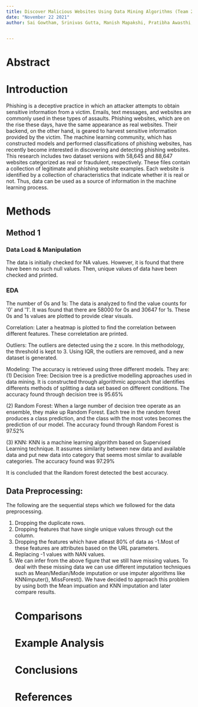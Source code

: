 ```yaml
---
title: Discover Malicious Websites Using Data Mining Algorithms (Team 2)
date: "November 22 2021"
author: Sai Gowtham, Srinivas Gutta, Manish Mapakshi, Pratibha Awasthi, San José State University


---
```


# Abstract

# Introduction
Phishing is a deceptive practice in which an attacker attempts to obtain sensitive information from a victim. Emails, text messages, and websites are commonly used in these types of assaults. Phishing websites, which are on the rise these days, have the same appearance as real websites. Their backend, on the other hand, is geared to harvest sensitive information provided by the victim. The machine learning community, which has constructed models and performed classifications of phishing websites, has recently become interested in discovering and detecting phishing websites. This research includes two dataset versions with 58,645 and 88,647 websites categorized as real or fraudulent, respectively. These files contain a collection of legitimate and phishing website examples. Each website is identified by a collection of characteristics that indicate whether it is real or not. Thus, data can be used as a source of information in the machine learning process.

# Methods
## Method 1
### Data Load & Manipulation
The data is initially checked for NA values. However, it is found that there have been no such null values. 
Then, unique values of data have been checked and printed. 

### EDA
The number of 0s and 1s:
The data is analyzed to find the value counts for '0' and '1'. It was found that there are 58000 for 0s and 30647 for 1s. 
These 0s and 1s values are plotted to provide clear visuals.

Correlation:
Later a heatmap is plotted to find the correlation between different features.
These correletation are printed.

Outliers: 
The outliers are detected using the z score. In this methodology, the threshold is kept to 3. 
Using IQR, the outliers are removed, and a new dataset is generated. 

Modeling: 
The accuracy is retrieved using three different models. They are: 
(1) Decision Tree:
Decision tree is a predictive modelling approaches used in data mining.  It is constructed through algorithmic approach that identifies differents methods of splitting a data set based on different conditions. 
The accuracy found through decision tree is 95.65%

(2) Random Forest:
When a large number of decision tree operate as an ensemble, they make up Random Forest. Each tree in the random forest produces a class prediction, and the class with the most votes becomes the prediction of our model. The accuracy found through Random Forest is 97.52% 

(3) KNN:
KNN is a machine learning algorithm based on Supervised Learning technique. It assumes similarity between new data and available data and put new data into category that seems most similar to available categories. 
The accuracy found was 97.29%

It is concluded that the Random forest detected the best accuracy. 

## Data Preprocessing:
The following are the sequential steps which we followed for the data preprocessing.
<ol>
<li>Dropping the duplicate rows.</li>
<li>Dropping features that have single unique values through out the column.</li>
<li>Dropping the features which have atleast 80% of data as -1.Most of these features are attributes based on the URL parameters.</li>
<li>Replacing -1 values with NAN values.</li>
<li>We can infer from the above figure that we still have missing values. To deal with these missing data we can use different imputation techniques such as Mean/Median/Mode imputation or use imputer algorithms like KNNimputer(), MissForest().  We have decided to approach this problem by using both the Mean impuation and KNN imputation and later compare results.</li>  

# Comparisons

# Example Analysis

# Conclusions


# References
